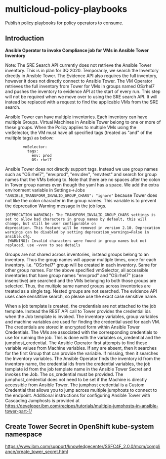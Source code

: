 # multicloud-policy-playbooks
Publish policy playbooks for policy operators to consume.

## Introduction
**Ansible Operator to invoke Compliance job for VMs in Ansible Tower Inventory**

Note: The SRE Search API currently does not retrieve the Ansible Tower inventory. This is in plan for 3Q 2020. Temporarily, we search the Inventory directly in Ansible Tower. The Evidence API also requires the full inventory, however it does not directly connect to Ansible Tower. The VM Operator retrieves the full inventory from Tower for VMs in groups named OS:rhel7 and pushes the inventory to evidence API at the start of every run. This step will not be required when we move over to using the SRE search API. It will instead be replaced with a request to find the applicable VMs from the SRE search.

Ansible Tower can have multiple inventories. Each inventory can have multiple Groups. Virtual Machines in Ansible Tower belong to one or more of these groups. When the Policy applies to multiple VMs using the vmSelector, the VM must have all specified tags (treated as "and" of the multiple tags) as below:
```
        vmSelector:
          tags:
            env: prod
            OS: rhel7
```
Ansible Tower does not directly support tags. Instead we use group names such as "OS:rhel7", "env:prod", "env:dev", "env:test" and search for group names that the VMs belong to. Note that there are no spaces after the colon in Tower group names even though the yaml has a space. We add the extra environment variable in Settings->Jobs ```"ANSIBLE_TRANSFORM_INVALID_GROUP_CHARS": "ignore"``` because Tower does not like the colon character in the group names. This variable is to prevent the deprecation Warning message in the job logs.
```
[DEPRECATION WARNING]: The TRANSFORM_INVALID_GROUP_CHARS settings is set to allow bad characters in group names by default, this will change, but still be user configurable on
deprecation. This feature will be removed in version 2.10. Deprecation warnings can be disabled by setting deprecation_warnings=False in ansible.cfg.
 [WARNING]: Invalid characters were found in group names but not replaced, use -vvvv to see details
```

Groups are not shared across inventories, instead groups belong to an inventory. Thus the group names will appear multiple times, once for each inventory. i.e. "OS:rhel7" group will be created in each inventory. Same for other group names.
For the above specified vmSelector, all accessible inventories that have group names "env:prod" and "OS:rhel7" (case insensitive) are searched and the VMs belonging to both those groups are selected. Thus, the multiple same named groups across inventories are treated as a single tag. Nested groups are not searched.
The evidence API uses case sensititive search, so please use the exact case sensitive name.

When a job template is created, the credentials are not attached to the job template. Instead the REST API call to Tower provides the credential ids when the Job template is invoked. The inventory variables, group variables and machine variables are used for finding the credential used for each VM. The credentials are stored in encrypted form within Ansible Tower Credentials. The VMs are associated with the corresponding credentials to use for running the job. This is done with the variables os_credential and the jumphost_credential. The Ansible Operator first attempts to find these variable values from Machine variables. If any are absent, then it searches for the first Group that can provide the variable. If missing, then it searches the Inventory variables. The Ansible Operator finds the inventory id from the inventory name, the credential ids from the credential variables, the job template id from the job template name in the Ansible Tower Secret and invokes the Job. The os_credential must be provided. The jumphost_credential does not need to be set if the Machine is directly accessible from Ansible Tower. The jumphost credential is a Custom Credential that allows you to jump across multiple jumphosts to connect to the endpoint. Additional instructions for configuring Ansible Tower with Cascading Jumphosts is provided at https://developer.ibm.com/recipes/tutorials/multiple-jumphosts-in-ansible-tower-part-1/

## Create Tower Secret in OpenShift kube-system namespace
https://www.ibm.com/support/knowledgecenter/SSFC4F_2.0.0/mcm/compliance/create_tower_secret.html
